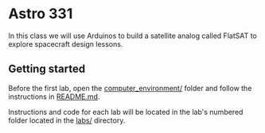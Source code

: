 # Astro 331

In this class we will use Arduinos to build a satellite analog called FlatSAT to explore spacecraft design lessons. 



## Getting started

Before the first lab, open the [computer_environment/](computer_environment/) folder and follow the instructions in [README.md](computer_environment/README.md). 

Instructions and code for each lab will be located in the lab's numbered folder located in the [labs/](labs/) directory. 
